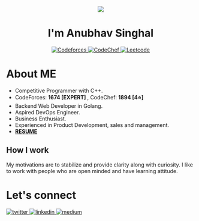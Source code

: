 <div align="center">
  <img src="https://media.giphy.com/media/L1R1tvI9svkIWwpVYr/giphy.gif" align="center"/>
  <h1> I'm Anubhav Singhal </h1> 
  <a href="https://codeforces.com/profile/zeddie" target="_blank"> 
      <img src=https://img.shields.io/badge/zeddie-CodeForces-9cf alt=Codeforces style="magin-bottom: 5px;" />
  </a>
  <a href="https://www.codechef.com/users/zeddie" target="_blank">
      <img src=https://img.shields.io/badge/zeddie-CodeChef-orange alt=CodeChef style="magin-bottom: 5px;" />
  </a>
  <a href="https://leetcode.com/zeddie/" target="_blank">
      <img src=https://img.shields.io/badge/zeddie-Leetcode-blue alt=Leetcode style="magin-bottom: 5px;" />
  </a>
    
</div>
<div>
  <h1> About ME </h1>
  <ul>
    <li> Competitive Programmer with C++. </li>
    <li> CodeForces: <strong> 1674 [EXPERT] </strong>, CodeChef: <strong> 1894 [4⭐]</strong> </li>
    <li> Backend Web Developer in Golang. </li>
    <li> Aspired DevOps Engineer. </li>
    <li> Business Enthusiast. </li>
    <li> Experienced in Product Development, sales and management. </li>
    <li> <strong> <a href="https://anubhavitis.github.io/Resume/" target="_blank"> RESUME </a></strong> </li>
  </ul>
</div>

## How I work

My motivations are to stabilize and provide clarity along with curiosity. I like to work with people who are open minded and have learning attitude.

<h1> Let's connect </h1>
<div>
  <a href="https://twitter.com/anubhavitis" target="_blank">
    <img src=https://img.shields.io/badge/twitter-%2300acee.svg?&style=for-the-badge&logo=twitter&logoColor=white alt=twitter style="margin-bottom: 5px;" />
  </a>
  <a href="https://linkedin.com/in/anubhavitis" target="_blank">
    <img src=https://img.shields.io/badge/linkedin-%231E77B5.svg?&style=for-the-badge&logo=linkedin&logoColor=white alt=linkedin style="margin-bottom: 5px;" />
  </a>
  <a href="https://medium.com/@anubhavitis" target="_blank">
    <img src=https://img.shields.io/badge/medium-%23292929.svg?&style=for-the-badge&logo=medium&logoColor=white alt=medium style="margin-bottom: 5px;" />
  </a>  
</div>
